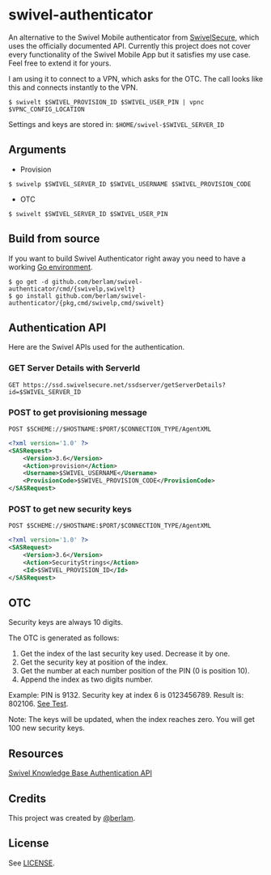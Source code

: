 swivel-authenticator
====================
An alternative to the Swivel Mobile authenticator from [SwivelSecure](https://swivelsecure.com/), which uses the officially documented API.
Currently this project does not cover every functionality of the Swivel Mobile App but it satisfies my use case.
Feel free to extend it for yours.

I am using it to connect to a VPN, which asks for the OTC. The call looks like this and connects instantly to the VPN.
```Shell
$ swivelt $SWIVEL_PROVISION_ID $SWIVEL_USER_PIN | vpnc $VPNC_CONFIG_LOCATION
```

Settings and keys are stored in:
`$HOME/swivel-$SWIVEL_SERVER_ID`

## Arguments ##
* Provision
```Shell
$ swivelp $SWIVEL_SERVER_ID $SWIVEL_USERNAME $SWIVEL_PROVISION_CODE
```
* OTC
```Shell
$ swivelt $SWIVEL_SERVER_ID $SWIVEL_USER_PIN 
```

## Build from source ##
If you want to build Swivel Authenticator right away you need to have a working [Go environment](https://golang.org/doc/install).
```Shell
$ go get -d github.com/berlam/swivel-authenticator/cmd/{swivelp,swivelt}
$ go install github.com/berlam/swivel-authenticator/{pkg,cmd/swivelp,cmd/swivelt}
```

## Authentication API ##
Here are the Swivel APIs used for the authentication.

### GET Server Details with ServerId ###
`GET https://ssd.swivelsecure.net/ssdserver/getServerDetails?id=$SWIVEL_SERVER_ID`

### POST to get provisioning message ###
`POST $SCHEME://$HOSTNAME:$PORT/$CONNECTION_TYPE/AgentXML`
```xml
<?xml version='1.0' ?>
<SASRequest>
	<Version>3.6</Version>
	<Action>provision</Action>
	<Username>$SWIVEL_USERNAME</Username>
	<ProvisionCode>$SWIVEL_PROVISION_CODE</ProvisionCode>
</SASRequest>
```

### POST to get new security keys ###
`POST $SCHEME://$HOSTNAME:$PORT/$CONNECTION_TYPE/AgentXML`
```xml
<?xml version='1.0' ?>
<SASRequest>
	<Version>3.6</Version>
	<Action>SecurityStrings</Action>
	<Id>$SWIVEL_PROVISION_ID</Id>
</SASRequest>
```

## OTC ##
Security keys are always 10 digits.

The OTC is generated as follows:

1. Get the index of the last security key used. Decrease it by one.
2. Get the security key at position of the index.
3. Get the number at each number position of the PIN (0 is position 10).
4. Append the index as two digits number.

Example: PIN is 9132. Security key at index 6 is 0123456789. Result is: 802106. [See Test](pkg/token_test.go).

Note: The keys will be updated, when the index reaches zero. You will get 100 new security keys.

## Resources ##
[Swivel Knowledge Base Authentication API](https://kb.swivelsecure.com/wiki/index.php/AuthenticationAPI)

## Credits ##

This project was created by [@berlam](https://github.com/berlam).

## License ##

See [LICENSE](LICENSE).
